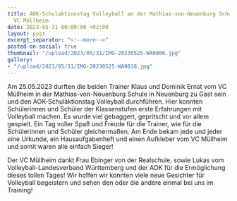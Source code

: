 ```yaml
---
title: AOK-Schulaktionstag Volleyball an der Mathias-von-Neuenburg Schule mit dem
  VC Müllheim
date: 2023-05-31 00:00:00 +02:00
layout: post
excerpt_separator: "<!--more-->"
posted-on-social: true
thumbnail: "/upload/2023/05/31/IMG-20230525-WA0006.jpg"
gallery:
- "/upload/2023/05/31/IMG-20230525-WA0018.jpg"
---
```


Am 25.05.2023 durften die beiden Trainer Klaus und Dominik Ernst vom VC Müllheim in der Mathias-von-Neuenburg Schule in Neuenburg zu Gast sein und den AOK-Schulaktionstag Volleyball durchführen. Hier konnten Schülerinnen und Schüler der Klassenstufen erste Erfahrungen mit Volleyball machen. Es wurde viel gebaggert, gepritscht und vor allem gespielt. Ein Tag voller Spaß und Freude für die Trainer, wie für die Schülerinnen und Schüler gleichermaßen. Am Ende bekam jede und jeder eine Urkunde, ein Hausaufgabenheft und einen Aufkleber vom VC Müllheim und somit waren alle einfach Sieger!

Der VC Müllheim dankt Frau Ebinger von der Realschule, sowie Lukas vom Volleyball-Landesverband Württemberg und der AOK für die Ermöglichung dieses tollen Tages! Wir hoffen wir konnten viele neue Gesichter für Volleyball begeistern und sehen den oder die andere einmal bei uns im Training! 